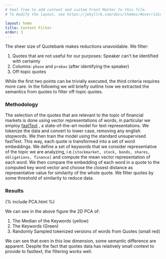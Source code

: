 ```yaml
---
# Feel free to add content and custom Front Matter to this file.
# To modify the layout, see https://jekyllrb.com/docs/themes/#overriding-theme-defaults

layout: home
title: Context Filter
order: 3
---
```


The sheer size of Quotebank makes reductions unavoidable. We filter:
1. Quotes that are not useful for our purposes: Speaker can't be identified with certainty
2. Columns: `phase` and `probas` (after identifying the speaker)
3. Off-topic quotes

While the first two points can be trivially executed, the third criteria requires more care. In the following we will briefly outline how we extracted the semantics from quotes to filter off-topic quotes.

### Methodology
The selection of the quotes that are relevant to the topic of financial markets is done using vector representations of words, in particular we employ [fastText](https://fasttext.cc/) , a state-of-the-art model for text representations.
We tokenize the data and convert to lower case, removing any english stopwords.
We then train the model using the standard unsupervised fastText. This way, each quote is transformed into a set of word embeddings. We define a set of keywords that we consider representative of the topic we are analyzing, i.e.`[stockmarket, stock, bonds, shares, obligations, finance]` and compute the mean vector representation of each word. We then compare the embedding of each word in a quote to the computed key word vector and choose the closest distance as representative value for similarity of the whole quote. We filter quotes by some threshold of similarity to reduce data.

### Results

{% include PCA.html %}

We can see in the above figure the 2D PCA of:
1. The Median of the Keywords (yellow)
2. The Keywords (Green)
3. Randomly Sampled tokenized versions of words from Quotes (small red)

We can see that even in this low dimension, some semantic difference are apparent. Despite the fact that quotes data has relatively small context to provide to fasttext, the filtering works well.
